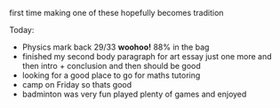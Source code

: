 first time making one of these
hopefully becomes tradition

Today:
- Physics mark back 29/33 **woohoo!** 88% in the bag
- finished my second body paragraph for art essay just one more and then intro + conclusion and then should be good
- looking for a good place to go for maths tutoring
- camp on Friday so thats good
- badminton was very fun played plenty of games and enjoyed